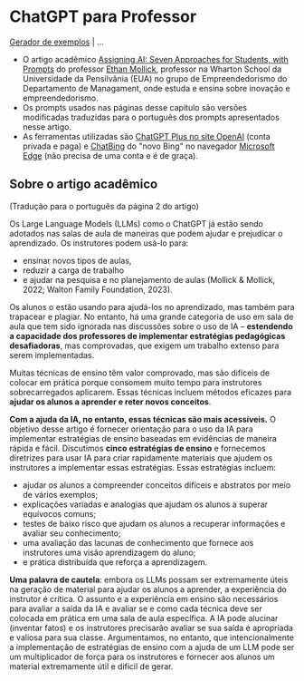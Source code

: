 # ChatGPT para Professor

[Gerador de exemplos](estrategia1.md) | ...

- O artigo acadêmico [Assigning AI: Seven Approaches for Students, with Prompts](https://papers.ssrn.com/sol3/papers.cfm?abstract_id=4391243) do professor [Ethan Mollick](https://www.linkedin.com/in/emollick/), professor na Wharton School da Universidade da Pensilvânia (EUA) no grupo de Empreendedorismo do Departamento de Managament, onde estuda e ensina sobre inovação e empreendedorismo.
- Os prompts usados ​​nas páginas desse capitulo são versões modificadas traduzidas para o português dos prompts apresentados nesse artigo.
- As ferramentas utilizadas são [ChatGPT Plus no site OpenAI](https://chat.openai.com/) (conta privada e paga) e [ChatBing](https://www.bing.com/search?q=Bing+AI&showconv=1&FORM=hpcodx) do "novo Bing" no navegador [Microsoft Edge](https://www.microsoft.com/pt-br/edge/) (não precisa de uma conta e é de graça).

## Sobre o artigo acadêmico

(Tradução para o português da página 2 do artigo)

Os Large Language Models (LLMs) como o ChatGPT já estão sendo adotados nas salas de aula de maneiras que podem ajudar e prejudicar o aprendizado. Os instrutores podem usá-lo para:
- ensinar novos tipos de aulas, 
- reduzir a carga de trabalho
- e ajudar na pesquisa e no planejamento de aulas (Mollick & Mollick, 2022; Walton Family Foundation, 2023). 

Os alunos o estão usando para ajudá-los no aprendizado, mas também para trapacear e plagiar. No entanto, há uma grande categoria de uso em sala de aula que tem sido ignorada nas discussões sobre o uso de IA – **estendendo a capacidade dos professores de implementar estratégias pedagógicas desafiadoras**, mas comprovadas, que exigem um trabalho extenso para serem implementadas.

Muitas técnicas de ensino têm valor comprovado, mas são difíceis de colocar em prática porque consomem muito tempo para instrutores sobrecarregados aplicarem. Essas técnicas incluem métodos eficazes para **ajudar os alunos a aprender e reter novos conceitos**. 

**Com a ajuda da IA, no entanto, essas técnicas são mais acessíveis.** O objetivo desse artigo é fornecer orientação para o uso da IA para implementar estratégias de ensino baseadas em evidências de maneira rápida e fácil. Discutimos **cinco estratégias de ensino** e fornecemos diretrizes para usar IA para criar rapidamente materiais que ajudem os instrutores a implementar essas estratégias. Essas estratégias incluem: 
- ajudar os alunos a compreender conceitos difíceis e abstratos por meio de vários exemplos; 
- explicações variadas e analogias que ajudam os alunos a superar equívocos comuns; 
- testes de baixo risco que ajudam os alunos a recuperar informações e avaliar seu conhecimento; 
- uma avaliação das lacunas de conhecimento que fornece aos instrutores uma visão aprendizagem do aluno; 
- e prática distribuída que reforça a aprendizagem. 

**Uma palavra de cautela**: embora os LLMs possam ser extremamente úteis na geração de material para ajudar os alunos a aprender, a experiência do instrutor é crítica. O assunto e a experiência em ensino são necessários para avaliar a saída da IA e avaliar se e como cada técnica deve ser colocada em prática em uma sala de aula específica. A IA pode alucinar (inventar fatos) e os instrutores precisarão avaliar se sua saída é apropriada e valiosa para sua classe. Argumentamos, no entanto, que intencionalmente a implementação de estratégias de ensino com a ajuda de um LLM pode ser um multiplicador de força para os instrutores e fornecer aos alunos um material extremamente útil e difícil de gerar. 
